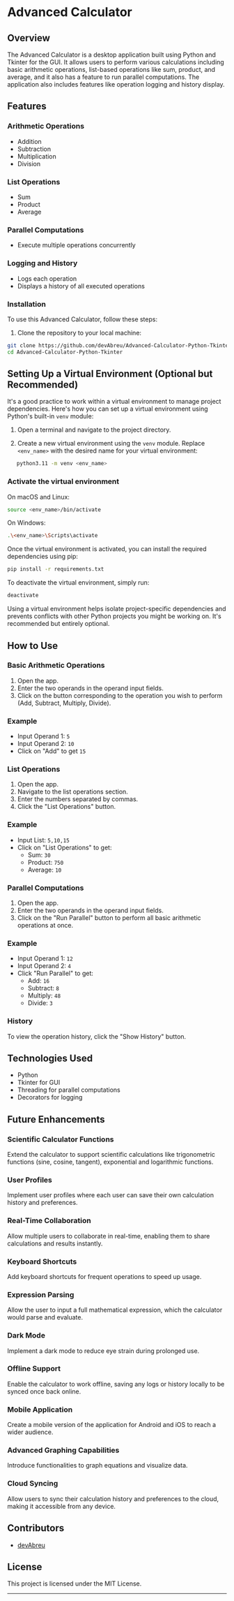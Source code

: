 # Advanced Calculator

## Overview
The Advanced Calculator is a desktop application built using Python and Tkinter for the GUI. It allows users to perform various calculations including basic arithmetic operations, list-based operations like sum, product, and average, and it also has a feature to run parallel computations. The application also includes features like operation logging and history display.

## Features

### Arithmetic Operations
- Addition
- Subtraction
- Multiplication
- Division

### List Operations
- Sum
- Product
- Average

### Parallel Computations
- Execute multiple operations concurrently

### Logging and History
- Logs each operation
- Displays a history of all executed operations

### Installation
To use this Advanced Calculator, follow these steps:

1. Clone the repository to your local machine:
```bash
git clone https://github.com/devAbreu/Advanced-Calculator-Python-Tkinter.git
cd Advanced-Calculator-Python-Tkinter
```

## Setting Up a Virtual Environment (Optional but Recommended)

It's a good practice to work within a virtual environment to manage project dependencies. Here's how you can set up a virtual environment using Python's built-in `venv` module:

1. Open a terminal and navigate to the project directory.

2. Create a new virtual environment using the `venv` module. Replace `<env_name>` with the desired name for your virtual environment:
```bash
   python3.11 -m venv <env_name>
```
### Activate the virtual environment
On macOS and Linux:
```bash
source <env_name>/bin/activate
```
On Windows:
```bash
.\<env_name>\Scripts\activate
```
Once the virtual environment is activated, you can install the required dependencies using pip:
```bash
pip install -r requirements.txt
```
To deactivate the virtual environment, simply run:
```bash
deactivate
```
Using a virtual environment helps isolate project-specific dependencies and prevents conflicts with other Python projects you might be working on. It's recommended but entirely optional.


## How to Use

### Basic Arithmetic Operations
1. Open the app.
2. Enter the two operands in the operand input fields.
3. Click on the button corresponding to the operation you wish to perform (Add, Subtract, Multiply, Divide).

### Example
- Input Operand 1: `5`
- Input Operand 2: `10`
- Click on "Add" to get `15`

### List Operations
1. Open the app.
2. Navigate to the list operations section.
3. Enter the numbers separated by commas.
4. Click the "List Operations" button.

### Example
- Input List: `5,10,15`
- Click on "List Operations" to get:
  - Sum: `30`
  - Product: `750`
  - Average: `10`

### Parallel Computations
1. Open the app.
2. Enter the two operands in the operand input fields.
3. Click on the "Run Parallel" button to perform all basic arithmetic operations at once.

### Example
- Input Operand 1: `12`
- Input Operand 2: `4`
- Click "Run Parallel" to get:
  - Add: `16`
  - Subtract: `8`
  - Multiply: `48`
  - Divide: `3`

### History
To view the operation history, click the "Show History" button.

## Technologies Used
- Python
- Tkinter for GUI
- Threading for parallel computations
- Decorators for logging

## Future Enhancements

### Scientific Calculator Functions
Extend the calculator to support scientific calculations like trigonometric functions (sine, cosine, tangent), exponential and logarithmic functions.

### User Profiles
Implement user profiles where each user can save their own calculation history and preferences.

### Real-Time Collaboration
Allow multiple users to collaborate in real-time, enabling them to share calculations and results instantly.

### Keyboard Shortcuts
Add keyboard shortcuts for frequent operations to speed up usage.

### Expression Parsing
Allow the user to input a full mathematical expression, which the calculator would parse and evaluate.

### Dark Mode
Implement a dark mode to reduce eye strain during prolonged use.

### Offline Support
Enable the calculator to work offline, saving any logs or history locally to be synced once back online.

### Mobile Application
Create a mobile version of the application for Android and iOS to reach a wider audience.

### Advanced Graphing Capabilities
Introduce functionalities to graph equations and visualize data.

### Cloud Syncing
Allow users to sync their calculation history and preferences to the cloud, making it accessible from any device.

## Contributors
- [devAbreu](https://github.com/devAbreu)

## License
This project is licensed under the MIT License.

---